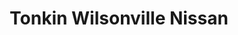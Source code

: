 ---
title: "Tonkin Wilsonville Nissan"
url: /wilsonville/tonkin-wilsonville-nissan/
shop: Autohaus
---